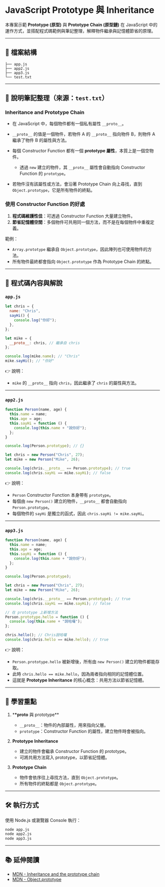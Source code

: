 # JavaScript Prototype 與 Inheritance

本專案示範 **Prototype (原型)** 與 **Prototype Chain (原型鏈)** 在 JavaScript 中的運作方式，並搭配程式碼範例與筆記整理，解釋物件繼承與記憶體節省的原理。

---

## 📂 檔案結構

```
├── app.js
├── app2.js
├── app3.js
└── test.txt
```

---

## 📘 說明筆記整理（來源：`test.txt`）

### Inheritance and Prototype Chain

- 在 JavaScript 中，每個物件都有一個私有屬性 `__proto__`。
- `__proto__` 的值是一個物件，若物件 A 的 `__proto__` 指向物件 B，則物件 A 繼承了物件 B 的屬性與方法。
- 每個 Constructor Function 都有一個 **prototype 屬性**，本質上是一個空物件。

  - 透過 `new` 建立的物件，其 `__proto__` 屬性會自動指向 Constructor Function 的 `prototype`。

- 若物件沒有該屬性或方法，會沿著 Prototype Chain 向上尋找，直到 `Object.prototype`，它是所有物件的終點。

### 使用 Constructor Function 的好處

1. **程式碼維護性佳**：可透過 Constructor Function 大量建立物件。
2. **節省記憶體空間**：多個物件可共用同一個方法，而不是在每個物件中重複定義。

範例：

- `Array.prototype` 繼承自 `Object.prototype`，因此陣列也可使用物件的方法。
- 所有物件最終都會指向 `Object.prototype` 作為 Prototype Chain 的終點。

---

## 📄 程式碼內容與解說

### `app.js`

```javascript
let chris = {
  name: "Chris",
  sayHi() {
    console.log("你好");
  },
};

let mike = {
  __proto__: chris, // 繼承自 chris
};

console.log(mike.name); // "Chris"
mike.sayHi(); // "你好"
```

👉 說明：

- `mike` 的 `__proto__` 指向 `chris`，因此繼承了 `chris` 的屬性與方法。

---

### `app2.js`

```javascript
function Person(name, age) {
  this.name = name;
  this.age = age;
  this.sayHi = function () {
    console.log(this.name + "說你好");
  };
}

console.log(Person.prototype); // {}

let chris = new Person("Chris", 27);
let mike = new Person("Mike", 26);

console.log(chris.__proto__ == Person.prototype); // true
console.log(chris.sayHi == mike.sayHi); // false
```

👉 說明：

- `Person` Constructor Function 本身帶有 `prototype`。
- 每個由 `new Person()` 建立的物件，`__proto__` 都會自動指向 `Person.prototype`。
- 每個物件的 `sayHi` 是獨立的函式，因此 `chris.sayHi != mike.sayHi`。

---

### `app3.js`

```javascript
function Person(name, age) {
  this.name = name;
  this.age = age;
  this.sayHi = function () {
    console.log(this.name + "說你好");
  };
}

console.log(Person.prototype);

let chris = new Person("Chris", 27);
let mike = new Person("Mike", 26);

console.log(chris.__proto__ == Person.prototype); // true
console.log(chris.sayHi == mike.sayHi); // false

// 在 prototype 上新增方法
Person.prototype.hello = function () {
  console.log(this.name + "說哈囉");
};

chris.hello(); // Chris說哈囉
console.log(chris.hello == mike.hello); // true
```

👉 說明：

- `Person.prototype.hello` 被新增後，所有由 `new Person()` 建立的物件都能存取。
- 此時 `chris.hello == mike.hello`，因為兩者指向相同的記憶體位置。
- 這就是 **Prototype Inheritance** 的核心概念：共用方法以節省記憶體。

---

## 🚀 學習重點

1. \***\*proto** 與 prototype\*\*

   - `__proto__`：物件的內部屬性，用來指向父層。
   - `prototype`：Constructor Function 的屬性，建立物件時會被指向。

2. **Prototype Inheritance**

   - 建立的物件會繼承 Constructor Function 的 prototype。
   - 可將共用方法寫入 prototype，以節省記憶體。

3. **Prototype Chain**

   - 物件會依序往上尋找方法，直到 `Object.prototype`。
   - 所有物件的終點都是 `Object.prototype`。

---

## 🛠️ 執行方式

使用 Node.js 或瀏覽器 Console 執行：

```bash
node app.js
node app2.js
node app3.js
```

---

## 📚 延伸閱讀

- [MDN - Inheritance and the prototype chain](https://developer.mozilla.org/en-US/docs/Web/JavaScript/Inheritance_and_the_prototype_chain)
- [MDN - Object.prototype](https://developer.mozilla.org/en-US/docs/Web/JavaScript/Reference/Global_Objects/Object/prototype)
